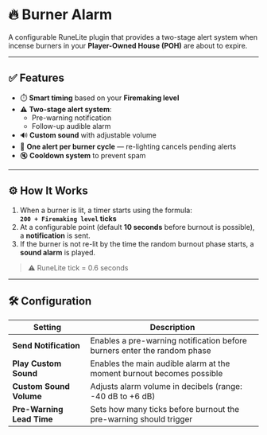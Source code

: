 # 🔥 Burner Alarm

A configurable RuneLite plugin that provides a two-stage alert system when incense burners in your **Player-Owned House (POH)** are about to expire.

---

## ✅ Features

- ⏱️ **Smart timing** based on your **Firemaking level**
- ⚠️ **Two-stage alert system**:
    - Pre-warning notification
    - Follow-up audible alarm
- 🔊 **Custom sound** with adjustable volume
- 🔁 **One alert per burner cycle** — re-lighting cancels pending alerts
- 🔇 **Cooldown system** to prevent spam

---

## ⚙️ How It Works

1. When a burner is lit, a timer starts using the formula:  
   **`200 + Firemaking level` ticks**
2. At a configurable point (default **10 seconds** before burnout is possible), a **notification** is sent.
3. If the burner is not re-lit by the time the random burnout phase starts, a **sound alarm** is played.

> ⚠️ RuneLite tick = 0.6 seconds

---

## 🛠️ Configuration

| Setting                 | Description                                                                 |
|-------------------------|-----------------------------------------------------------------------------|
| **Send Notification**   | Enables a pre-warning notification before burners enter the random phase    |
| **Play Custom Sound**   | Enables the main audible alarm at the moment burnout becomes possible       |
| **Custom Sound Volume** | Adjusts alarm volume in decibels (range: -40 dB to +6 dB)                   |
| **Pre-Warning Lead Time** | Sets how many ticks before burnout the pre-warning should trigger         |